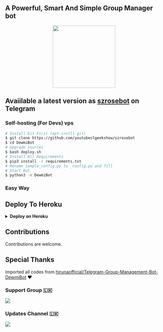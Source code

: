 <h2>A Powerful, Smart And Simple Group Manager bot </h2>
<p align="center"><a href="https://t.me/sl_bot_zone"><img src="https://telegra.ph/file/8d39130131ce0721fc99d.png" width="200"></a></p>

## Avaiilable a latest version as  [szrosebot](https://t.me/szrosebot) on Telegram

### Self-hosting (For Devs) vps
```sh
# Install Git First (apt-instll git)
$ git clone https://github.com/youtubeslgeekshow/szrosebot
$ cd DewmiBot
# Upgrade sources
$ bash deploy.sh
# Install All Requirements 
$ pip3 install -r requirements.txt
# Rename sample_config.py to _config.py and fill
# Start Bot 
$ python3 -m DewmiBot
```

### Easy Way
## Deploy To Heroku

<details>
  <summary><b>Deploy on Heroku</b></summary>
<br>

<p align="left">
  <a href="https://heroku.com/deploy?template=https://github.com/youtubeslgeekshow/szrosebot">
     <img height="30px" src="https://img.shields.io/badge/Deploy%20To%20Heroku-blueviolet?style=for-the-badge&logo=heroku">
  </a>
</p>
  
</details>

## Contributions
Contributions are welcome.

## Special Thanks 
Imported all codes from [hirunaofficial/Telegram-Group-Management-Bot-DewmiBot](https://github.com/hirunaofficial/Telegram-Group-Management-Bot-DewmiBot) ❤️

### Support Group 🇱🇰
<a href="https://t.me/slbotzone"><img src="https://img.shields.io/badge/Telegram-Join%20Support%20Group-blue.svg?logo=telegram"></a>
 
### Updates Channel 🇱🇰
<a href="https://t.me/sl_bot_zone"><img src="https://img.shields.io/badge/Telegram-Join%20Updates%20Channel-blue.svg?logo=telegram"></a>
